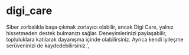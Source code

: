 # digi_care
Siber zorbalıkla başa çıkmak zorlayıcı olabilir, ancak Digi Care, yalnız hissetmeden destek bulmanızı sağlar. Deneyimlerinizi paylaşabilir, topluluklara katılarak dayanışma içinde olabilirsiniz. Ayrıca kendi iyileşme serüveninizi de kaydedebilirsiniz.',
